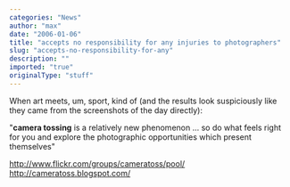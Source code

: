 ```yaml
---
categories: "News"
author: "max"
date: "2006-01-06"
title: "accepts no responsibility for any injuries to photographers"
slug: "accepts-no-responsibility-for-any"
description: ""
imported: "true"
originalType: "stuff"
---
```



When art meets, um, sport, kind of (and the results look suspiciously like they came from the screenshots of the day directly):

"**camera tossing** is a relatively new phenomenon ... so do what feels right for you and explore the photographic opportunities which present themselves"


<http://www.flickr.com/groups/cameratoss/pool/>
<http://cameratoss.blogspot.com/>